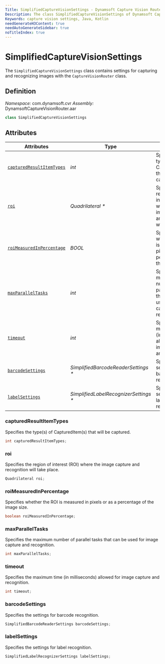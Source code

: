 ```yaml
---
Title: SimplifiedCaptureVisionSettings - Dynamsoft Capture Vision Router Module Android Edition API Reference
Description: The class SimplifiedCaptureVisionSettings of Dynamsoft Capture Vision Router Module contains settings for capturing and recognizing images with the CaptureVisionRouter class.
Keywords: capture vision settings, Java, Kotlin
needGenerateH3Content: true
needAutoGenerateSidebar: true
noTitleIndex: true
---
```


# SimplifiedCaptureVisionSettings

The `SimplifiedCaptureVisionSettings` class contains settings for capturing and recognizing images with the `CaptureVisionRouter` class.

## Definition

*Namespace:* com.dynamsoft.cvr
*Assembly:* DynamsoftCaptureVisionRouter.aar

```java
class SimplifiedCaptureVisionSettings
```

## Attributes

| Attributes | Type | Description |
| ---------- | ---- | ----------- |
| [`capturedResultItemTypes`](#capturedresultitemtypes) | *int* | Specifies the type(s) of CapturedItem(s) that will be captured. |
| [`roi`](#roi) | *Quadrilateral \** | Specifies the region of interest (ROI) where the image capture and recognition will take place. |
| [`roiMeasuredInPercentage`](#roimeasuredinpercentage) | *BOOL* | Specifies whether the ROI is measured in pixels or as a percentage of the image size. |
| [`maxParallelTasks`](#maxparalleltasks) | *int* | Specifies the maximum number of parallel tasks that can be used for image capture and recognition. |
| [`timeout`](#timeout) | *int* | Specifies the maximum time (in milliseconds) allowed for image capture and recognition. |
| [`barcodeSettings`](#barcodesettings) | *SimplifiedBarcodeReaderSettings \** | Specifies the settings for barcode recognition. |
| [`labelSettings`](#labelsettings) | *SimplifiedLabelRecognizerSettings \** | Specifies the settings for label recognition. |

### capturedResultItemTypes

Specifies the type(s) of CapturedItem(s) that will be captured.

```java
int capturedResultItemTypes;
```

### roi

Specifies the region of interest (ROI) where the image capture and recognition will take place.

```java
Quadrilateral roi;
```

### roiMeasuredInPercentage

Specifies whether the ROI is measured in pixels or as a percentage of the image size.

```java
boolean roiMeasuredInPercentage;
```

### maxParallelTasks

Specifies the maximum number of parallel tasks that can be used for image capture and recognition.

```java
int maxParallelTasks;
```

### timeout

Specifies the maximum time (in milliseconds) allowed for image capture and recognition.

```java
int timeout;
```

### barcodeSettings

Specifies the settings for barcode recognition.

```java
SimplifiedBarcodeReaderSettings barcodeSettings;
```

### labelSettings

Specifies the settings for label recognition.

```java
SimplifiedLabelRecognizerSettings labelSettings;
```
